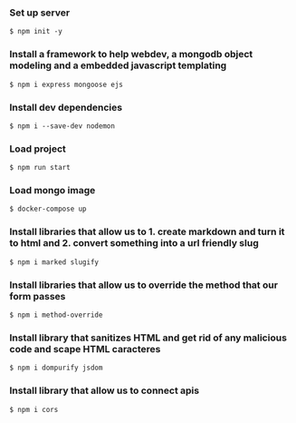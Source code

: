 ### Set up server
```
$ npm init -y
```
### Install a framework to help webdev, a mongodb object modeling and a embedded javascript templating
```
$ npm i express mongoose ejs
```
### Install dev dependencies
```
$ npm i --save-dev nodemon
```
### Load project
```
$ npm run start
```
### Load mongo image
```
$ docker-compose up
```
### Install libraries that allow us to 1. create markdown and turn it to html and 2. convert something into a url friendly slug
```
$ npm i marked slugify
```
### Install libraries that allow us to override the method that our form passes
```
$ npm i method-override
```
### Install library that sanitizes HTML and get rid of any malicious code and scape HTML caracteres
```
$ npm i dompurify jsdom
```
### Install library that allow us to connect apis
```
$ npm i cors
```